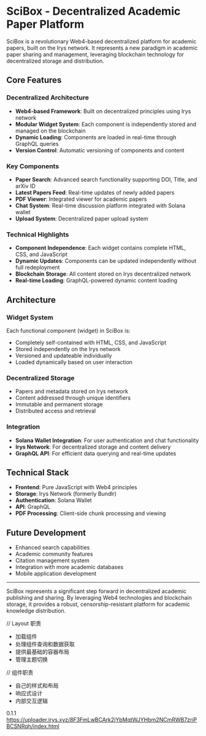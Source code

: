 # SciBox - Decentralized Academic Paper Platform

SciBox is a revolutionary Web4-based decentralized platform for academic papers, built on the Irys network. It represents a new paradigm in academic paper sharing and management, leveraging blockchain technology for decentralized storage and distribution.

## Core Features

### Decentralized Architecture
- **Web4-based Framework**: Built on decentralized principles using Irys network
- **Modular Widget System**: Each component is independently stored and managed on the blockchain
- **Dynamic Loading**: Components are loaded in real-time through GraphQL queries
- **Version Control**: Automatic versioning of components and content

### Key Components
- **Paper Search**: Advanced search functionality supporting DOI, Title, and arXiv ID
- **Latest Papers Feed**: Real-time updates of newly added papers
- **PDF Viewer**: Integrated viewer for academic papers
- **Chat System**: Real-time discussion platform integrated with Solana wallet
- **Upload System**: Decentralized paper upload system

### Technical Highlights
- **Component Independence**: Each widget contains complete HTML, CSS, and JavaScript
- **Dynamic Updates**: Components can be updated independently without full redeployment
- **Blockchain Storage**: All content stored on Irys decentralized network
- **Real-time Loading**: GraphQL-powered dynamic content loading

## Architecture

### Widget System
Each functional component (widget) in SciBox is:
- Completely self-contained with HTML, CSS, and JavaScript
- Stored independently on the Irys network
- Versioned and updateable individually
- Loaded dynamically based on user interaction

### Decentralized Storage
- Papers and metadata stored on Irys network
- Content addressed through unique identifiers
- Immutable and permanent storage
- Distributed access and retrieval

### Integration
- **Solana Wallet Integration**: For user authentication and chat functionality
- **Irys Network**: For decentralized storage and content delivery
- **GraphQL API**: For efficient data querying and real-time updates

## Technical Stack
- **Frontend**: Pure JavaScript with Web4 principles
- **Storage**: Irys Network (formerly Bundlr)
- **Authentication**: Solana Wallet
- **API**: GraphQL
- **PDF Processing**: Client-side chunk processing and viewing

## Future Development
- Enhanced search capabilities
- Academic community features
- Citation management system
- Integration with more academic databases
- Mobile application development



---

SciBox represents a significant step forward in decentralized academic publishing and sharing. By leveraging Web4 technologies and blockchain storage, it provides a robust, censorship-resistant platform for academic knowledge distribution.



// Layout 职责
- 加载组件
- 处理组件查询和数据获取
- 提供最基础的容器布局
- 管理主题切换

// 组件职责
- 自己的样式和布局
- 响应式设计
- 内部交互逻辑

0.1.1
https://uploader.irys.xyz/8F3FmLwBCArk2jYbMqtWJYHbm2NCmRWB7zriPBCSNRqh/index.html
